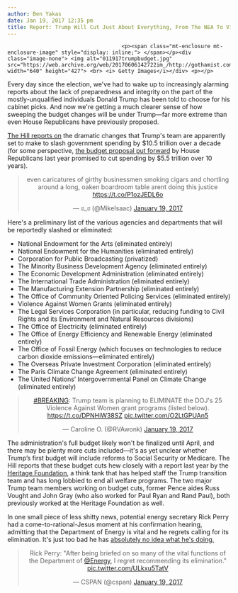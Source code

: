 ```yaml
---
author: Ben Yakas
date: Jan 19, 2017 12:35 pm
title: Report: Trump Will Cut Just About Everything, From The NEA To Violence Against Women Grant Programs
---
```


	
										<p><span class="mt-enclosure mt-enclosure-image" style="display: inline;"> </span></p><div class="image-none"> <img alt="011917trumpbudget.jpg" src="https://web.archive.org/web/20170606142722im_/http://gothamist.com/attachments/byakas/011917trumpbudget.jpg" width="640" height="427"> <br> <i> Getty Images</i></div> <p></p>

<p>Every day since the election, we&apos;ve had to wake up to increasingly alarming reports about the lack of preparedness and integrity on the part of the mostly-unqualified individuals Donald Trump has been told to choose for his cabinet picks. And now we&apos;re getting a much clearer sense of how sweeping the budget changes will be under Trump&#x2014;far more extreme than even House Republicans have previously proposed. </p>

<p><a href="https://web.archive.org/web/20170606142722/http://thehill.com/policy/finance/314991-trump-team-prepares-dramatic-cuts">The Hill reports on</a> the dramatic changes that Trump&apos;s team are apparently set to make to slash government spending by $10.5 trillion over a decade (for some perspective, <a href="https://web.archive.org/web/20170606142722/http://budget.house.gov/fy2016/summaryandkeyfacts.htm">the budget proposal put forward</a> by House Republicans last year promised to cut spending by $5.5 trillion over 10 years). </p>

<center><blockquote class="twitter-tweet" data-lang="en"><p lang="en" dir="ltr">even caricatures of girthy businessmen smoking cigars and chortling around a long, oaken boardroom table arent doing this justice <a href="https://web.archive.org/web/20170606142722/https://t.co/P1ozJEDL6o">https://t.co/P1ozJEDL6o</a></p>&#x2014; &#xCA0;_&#xCA0; (@MikeIsaac) <a href="https://web.archive.org/web/20170606142722/https://twitter.com/MikeIsaac/status/822100757285572608">January 19, 2017</a></blockquote>
<script async src="//web.archive.org/web/20170606142722js_/http://platform.twitter.com/widgets.js" charset="utf-8"></script></center>

<p>Here&apos;s a preliminary list of the various agencies and departments that will be reportedly slashed or eliminated:</p>

<ul>
	<li>National Endowment for the Arts (eliminated entirely)</li>
	<li>National Endowment for the Humanities (eliminated entirely)</li>
	<li>Corporation for Public Broadcasting (privatized)</li>
	<li>The Minority Business Development Agency (eliminated entirely)</li>
	<li>The Economic Development Administration (eliminated entirely)</li>
	<li>The International Trade Administration (eliminated entirely)</li>
	<li>The Manufacturing Extension Partnership (eliminated entirely)</li>
	<li>The Office of Community Oriented Policing Services (eliminated entirely)</li>
	<li>Violence Against Women Grants (eliminated entirely)</li>
	<li>The Legal Services Corporation (in particular, reducing funding to Civil Rights and its Environment and Natural Resources divisions)</li>
	<li>The Office of Electricity (eliminated entirely)</li>
	<li>The Office of Energy Efficiency and Renewable Energy (eliminated entirely)</li>
	<li>The Office of Fossil Energy (which focuses on technologies to reduce carbon dioxide emissions&#x2014;eliminated entirely)</li>
	<li>The Overseas Private Investment Corporation (eliminated entirely)</li>
	<li>The Paris Climate Change Agreement (eliminated entirely)</li>
	<li>The United Nations&#x2019; Intergovernmental Panel on Climate Change (eliminated entirely)</li>
</ul>

<center><blockquote class="twitter-tweet" data-lang="en"><p lang="en" dir="ltr"><a href="https://web.archive.org/web/20170606142722/https://twitter.com/hashtag/BREAKING?src=hash">#BREAKING</a>: Trump team is planning to ELIMINATE the DOJ&apos;s 25 Violence Against Women grant programs (listed below). <a href="https://web.archive.org/web/20170606142722/https://t.co/DPNHiW38SZ">https://t.co/DPNHiW38SZ</a> <a href="https://web.archive.org/web/20170606142722/https://t.co/O2LtGPUAn5">pic.twitter.com/O2LtGPUAn5</a></p>&#x2014; Caroline O. (@RVAwonk) <a href="https://web.archive.org/web/20170606142722/https://twitter.com/RVAwonk/status/822092216386678785">January 19, 2017</a></blockquote>
<script async src="//web.archive.org/web/20170606142722js_/http://platform.twitter.com/widgets.js" charset="utf-8"></script></center>

<p>The administration&apos;s full budget likely won&apos;t be finalized until April, and there may be plenty more cuts included&#x2014;it&apos;s as yet unclear whether Trump&#x2019;s first budget will include reforms to Social Security or Medicare. The Hill reports that these budget cuts hew closely with a report last year by the <a href="https://web.archive.org/web/20170606142722/http://www.sourcewatch.org/index.php/Heritage_Foundation">Heritage Foundation</a>, a think tank that has helped staff the Trump transition team and has long lobbied to end all welfare programs. The two major Trump team members working on budget cuts, former Pence aides Russ Vought and John Gray (who also worked for Paul Ryan and Rand Paul), both previously worked at the Heritage Foundation as well. </p>

<p>In one small piece of less shitty news, potential energy secretary Rick Perry had a come-to-rational-Jesus moment at his confirmation hearing, admitting that the Department of Energy is vital and he regrets calling for its elimination. It&apos;s just too bad he has <a href="https://web.archive.org/web/20170606142722/https://www.nytimes.com/2017/01/18/us/politics/rick-perry-energy-secretary-donald-trump.html?_r=0">absolutely no idea what he&apos;s doing.</a></p>

<center><blockquote class="twitter-tweet" data-lang="en"><p lang="en" dir="ltr">Rick Perry: &quot;After being briefed on so many of the vital functions of the Department of <a href="https://web.archive.org/web/20170606142722/https://twitter.com/ENERGY">@Energy</a>, I regret recommending its elimination.&quot; <a href="https://web.archive.org/web/20170606142722/https://t.co/ULkxu5TatV">pic.twitter.com/ULkxu5TatV</a></p>&#x2014; CSPAN (@cspan) <a href="https://web.archive.org/web/20170606142722/https://twitter.com/cspan/status/822105033839779840">January 19, 2017</a></blockquote>
<script async src="//web.archive.org/web/20170606142722js_/http://platform.twitter.com/widgets.js" charset="utf-8"></script></center>					
										
									
				
